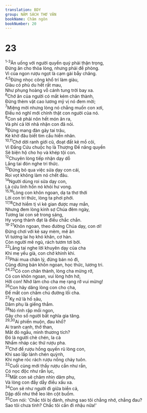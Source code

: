 ```yaml
---
translation: BDY
group: NĂM SÁCH THƠ VĂN
bookName: Châm ngôn 
bookNumber: 20
---
```


<div class="title"><h1>23</h1></div>
<span class="verse ch_23_1 ch_23_2 ch_23_3"><sup>1-3</sup>Ăn uống với người quyền quý phải thận trọng,<br/>Đừng ăn cho thỏa lòng, nhưng phải đề phòng.<br/>Vì của ngon rượu ngọt là cạm gài bẫy chăng.<br/></span>
<span class="verse ch_23_4 ch_23_5"><sup>4,5</sup>Đừng nhọc công khổ trí làm giàu,<br/>Giàu có phù du hết rất mau,<br/>Như phụng hoàng vỗ cánh tung trời bay xa.<br/></span>
<span class="verse ch_23_6"><sup>6</sup>Chớ ăn của người có mắt kém chân thành,<br/>Đừng thèm vật cao lương mỹ vị nó đem mời;<br/></span>
<span class="verse ch_23_7"><sup>7</sup>Miệng mời nhưng lòng nó chẳng muốn con xơi,<br/>Điều nó nghĩ mới chính thật con người của nó.<br/></span>
<span class="verse ch_23_8"><sup>8</sup>Con sẽ phải nôn hết món ăn ra,<br/>Và phí cả lời nhã nhặn con đã nói.<br/></span>
<span class="verse ch_23_9"><sup>9</sup>Đừng mang đàn gảy tai trâu,<br/>Kẻ khờ đâu biết tìm cầu hiền nhân.<br/></span>
<span class="verse ch_23_10 ch_23_11"><sup>10,11</sup>Chớ dời ranh giới cũ, đoạt đất kẻ mồ côi,<br/>Vì Đấng Cứu chuộc họ là Thượng Đế năng quyền<br/>Sẽ biện hộ cho họ và khép tội con.<br/></span>
<span class="verse ch_23_12"><sup>12</sup>Chuyên lòng tiếp nhận dạy dỗ<br/>Lắng tai đón nghe tri thức.<br/></span>
<span class="verse ch_23_13"><sup>13</sup>Đừng bỏ qua việc sửa dạy con cái,<br/>Roi vọt không làm nó chết đâu.<br/></span>
<span class="verse ch_23_14"><sup>14</sup>Người dùng roi sửa dạy con,<br/>Là cứu linh hồn nó khỏi hư vong.<br/></span>
<span class="verse ch_23_15 ch_23_16"><sup>15,16</sup>Lòng con khôn ngoan, dạ ta thơ thới<br/>Lời con tri thức, lòng ta phơi phới.<br/></span>
<span class="verse ch_23_17 ch_23_18"><sup>17,18</sup>Chớ hiềm tị vì kẻ gian được may mắn,<br/>Nhưng đem lòng kính sợ Chúa đêm ngày,<br/>Tương lai con sẽ trong sáng,<br/>Hy vọng thành đạt là điều chắc chắn.<br/></span>
<span class="verse ch_23_19 ch_23_20 ch_23_21"><sup>19-21</sup>Khôn ngoan, theo đường Chúa dạy, con ơi!<br/>Đừng chơi với kẻ say mèm, mê ăn<br/>Vì tương lai họ khó khăn, cơ hàn.<br/>Còn người mê ngủ, rách tươm tơi bời.<br/></span>
<span class="verse ch_23_22"><sup>22</sup>Lắng tai nghe lời khuyên dạy của cha<br/>Khi mẹ yếu già, con chớ khinh khi.<br/></span>
<span class="verse ch_23_23"><sup>23</sup>Phải mua chân lý, đừng bán nó đi,<br/>Cũng đừng bán khôn ngoan, học thức, lương tri.<br/></span>
<span class="verse ch_23_24 ch_23_25"><sup>24,25</sup>Có con chân thành, lòng cha mừng rỡ,<br/>Có con khôn ngoan, vui lòng hớn hở,<br/>Hỡi con! Nhớ làm cho cha mẹ rạng rỡ vui mừng!<br/></span>
<span class="verse ch_23_26"><sup>26</sup>Con hãy dâng lòng con cho cha,<br/>Để mắt con chăm chú đường lối cha.<br/></span>
<span class="verse ch_23_27"><sup>27</sup>Kỵ nữ là hố sâu,<br/>Dâm phụ là giếng thẳm.<br/></span>
<span class="verse ch_23_28"><sup>28</sup>Nó rình rập mồi ngon,<br/>Gây cho số người bất nghĩa gia tăng.<br/></span>
<span class="verse ch_23_29 ch_23_30"><sup>29,30</sup>Ai phiền muộn, đau khổ?<br/>Ai tranh cạnh, thở than,<br/>Mắt đỏ ngầu, mình thương tích?<br/>Đó là người chè chén, la cà<br/>Nhấm nháp các thứ rượu pha.<br/></span>
<span class="verse ch_23_31"><sup>31</sup>Chớ để rượu hồng quyến rũ lòng con,<br/>Khi sao lấp lánh chén quỳnh,<br/>Khi nghe róc rách rượu nồng chảy tuôn.<br/></span>
<span class="verse ch_23_32"><sup>32</sup>Cuối cùng mới thấy rượu cắn như rắn,<br/>Có nọc độc như rắn lục,<br/></span>
<span class="verse ch_23_33"><sup>33</sup>Mắt con sẽ chăm nhìn dâm phụ,<br/>Và lòng con đầy dẫy điều xấu xa.<br/></span>
<span class="verse ch_23_34"><sup>34</sup>Con sẽ như người đi giữa biển cả,<br/>Dập dồi như thể leo lên cột buồm.<br/></span>
<span class="verse ch_23_35"><sup>35</sup>Con nói: &#39;Chắc tôi bị đánh, nhưng sao tôi chẳng nhớ, chẳng đau?<br/>Sao tôi chưa tỉnh? Chắc tôi cần đi nhậu nữa!&#39;</span>

